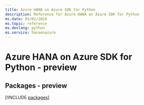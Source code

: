 ```yaml
---
title: Azure HANA on Azure SDK for Python
description: Reference for Azure HANA on Azure SDK for Python
ms.date: 03/01/2024
ms.topic: reference
ms.devlang: python
ms.service: hanaonazure
---
```

# Azure HANA on Azure SDK for Python - preview
## Packages - preview
[!INCLUDE [packages](hana-on-azure-index.md)]